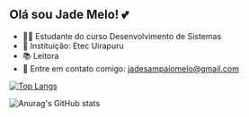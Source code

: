 ## Olá sou Jade Melo! 💕

- 👩‍💻 Estudante do curso Desenvolvimento de Sistemas
- 🏫 Instituição: Etec Uirapuru
- 📚 Leitora
- 📧 Entre em contato comigo: jadesampaiomelo@gmail.com

  

[![Top Langs](https://github-readme-stats.vercel.app/api/top-langs/?username=Jade-Melo&layout=donut)](https://github.com/anuraghazra/github-readme-stats)

![Anurag's GitHub stats](https://github-readme-stats.vercel.app/api?username=Jade-Melo&show_icons=true&theme=radical)
